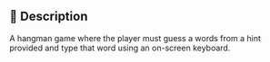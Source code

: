 📝 Description
----------------------------------------------------------------------------------------------------------------------
A hangman game where the player must guess a words from a hint provided and type that word using an on-screen keyboard.  
